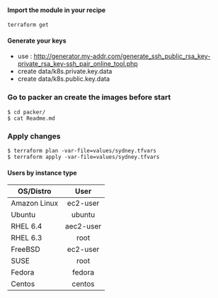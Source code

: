 #### Import the module in your recipe

```
terraform get
```

#### Generate your keys

* use : http://generator.my-addr.com/generate_ssh_public_rsa_key-private_rsa_key-ssh_pair_online_tool.php
* create data/k8s.private.key.data
* create data/k8s.public.key.data

### Go to packer an create the images before start

```
$ cd packer/
$ cat Readme.md
```

### Apply changes

```
$ terraform plan -var-file=values/sydney.tfvars
$ terraform apply -var-file=values/sydney.tfvars
```

#### Users by instance type

| OS/Distro         | User                        |
| ---------------- |:-----------------------------:|
| Amazon Linux      | ec2-user|
| Ubuntu | ubuntu |
| RHEL 6.4 | aec2-user |
| RHEL 6.3 | root |
| FreeBSD | ec2-user |
| SUSE | root |
| Fedora | fedora |
| Centos | centos |